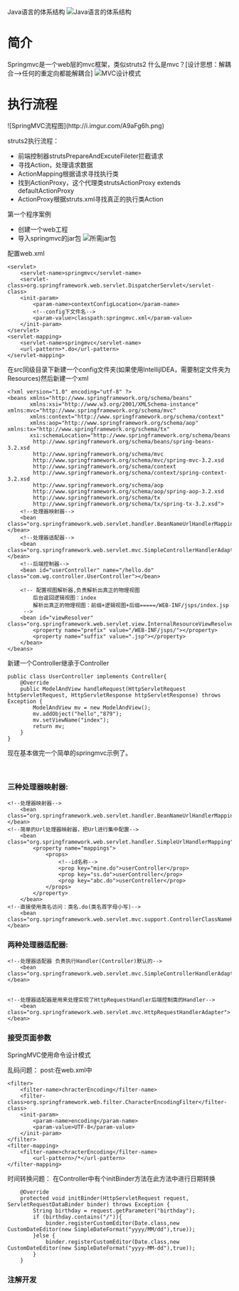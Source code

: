 Java语言的体系结构
![Java语言的体系结构](http://i.imgur.com/d7zx7ip.png)	

<h1>简介</h1>

Springmvc是一个web层的mvc框架，类似struts2
什么是mvc？[设计思想：解耦合-->任何的重定向都能解耦合]
![MVC设计模式](http://i.imgur.com/O2rJ7Fo.png)

<h1>执行流程</h1>
![SpringMVC流程图](http://i.imgur.com/A9aFg6h.png)

struts2执行流程：
- 前端控制器strutsPrepareAndExcuteFileter拦截请求
- 寻找Action，处理请求数据
- ActionMapping根据请求寻找执行类
- 找到ActionProxy，这个代理类strutsActionProxy extends defaultActionProxy
- ActionProxy根据struts.xml寻找真正的执行类Action


第一个程序案例
- 创建一个web工程
- 导入springmvc的jar包
	![所需jar包](http://i.imgur.com/nhIQWQA.png)

配置web.xml
```
<servlet>
	<servlet-name>springmvc</servlet-name>
	<servlet-class>org.springframework.web.servlet.DispatcherServlet</servlet-class>
    <init-param>
    	<param-name>contextConfigLocation</param-name>
		<!--config下文件名-->
        <param-value>classpath:springmvc.xml</param-value>
    </init-param>
</servlet>
<servlet-mapping>
	<servlet-name>springmvc</servlet-name>
    <url-pattern>*.do</url-pattern>
</servlet-mapping>
```
在src同级目录下新建一个config文件夹(如果使用IntellijIDEA，需要制定文件夹为Resources)然后新建一个xml
```
<?xml version="1.0" encoding="utf-8" ?>
<beans xmlns="http://www.springframework.org/schema/beans"
       xmlns:xsi="http://www.w3.org/2001/XMLSchema-instance" xmlns:mvc="http://www.springframework.org/schema/mvc"
       xmlns:context="http://www.springframework.org/schema/context"
       xmlns:aop="http://www.springframework.org/schema/aop" xmlns:tx="http://www.springframework.org/schema/tx"
       xsi:schemaLocation="http://www.springframework.org/schema/beans
		http://www.springframework.org/schema/beans/spring-beans-3.2.xsd
		http://www.springframework.org/schema/mvc
		http://www.springframework.org/schema/mvc/spring-mvc-3.2.xsd
		http://www.springframework.org/schema/context
		http://www.springframework.org/schema/context/spring-context-3.2.xsd
		http://www.springframework.org/schema/aop
		http://www.springframework.org/schema/aop/spring-aop-3.2.xsd
		http://www.springframework.org/schema/tx
		http://www.springframework.org/schema/tx/spring-tx-3.2.xsd">
    <!--处理器映射器-->
    <bean class="org.springframework.web.servlet.handler.BeanNameUrlHandlerMapping"></bean>
    <!--处理器适配器-->
    <bean class="org.springframework.web.servlet.mvc.SimpleControllerHandlerAdapter"></bean>
    <!--后端控制器-->
    <bean id="userController" name="/hello.do" class="com.wg.controller.UserController"></bean>

    <!-- 配置视图解析器,负责解析出真正的物理视图
		后台返回逻辑视图：index
		解析出真正的物理视图：前缀+逻辑视图+后缀=====/WEB-INF/jsps/index.jsp
	 -->
    <bean id="viewResolver" class="org.springframework.web.servlet.view.InternalResourceViewResolver">
        <property name="prefix" value="/WEB-INF/jsps/"></property>
        <property name="suffix" value=".jsp"></property>
    </bean>
</beans>
```
新建一个Controller继承于Controller
```
public class UserController implements Controller{
    @Override
    public ModelAndView handleRequest(HttpServletRequest httpServletRequest, HttpServletResponse httpServletResponse) throws Exception {
        ModelAndView mv = new ModelAndView();
        mv.addObject("hello","879");
        mv.setViewName("index");
        return mv;
    }
}
```
现在基本做完一个简单的springmvc示例了。

<br/>
<h3>三种处理器映射器:</h3>

```
<!--处理器映射器-->
    <bean class="org.springframework.web.servlet.handler.BeanNameUrlHandlerMapping"></bean>
<!--简单的Url处理器映射器，把Url进行集中配置-->
    <bean class="org.springframework.web.servlet.handler.SimpleUrlHandlerMapping">
        <property name="mappings">
            <props>
				<!--id名称-->
                <prop key="mine.do">userController</prop>
                <prop key="ss.do">userController</prop>
                <prop key="abc.do">userController</prop>
            </props>
        </property>
    </bean>
<!--直接使用类名访问：类名.do(类名首字母小写)-->
    <bean class="org.springframework.web.servlet.mvc.support.ControllerClassNameHandlerMapping"></bean>
```

<h3>两种处理器适配器:</h3>

```
<!--处理器适配器 负责执行Handler(Controller)默认的-->
    <bean class="org.springframework.web.servlet.mvc.SimpleControllerHandlerAdapter"></bean>


<!--处理器适配器是用来处理实现了HttpRequestHandler后端控制类的Handler-->
    <bean class="org.springframework.web.servlet.mvc.HttpRequestHandlerAdapter"></bean>
```

<h3>接受页面参数</h3>

SpringMVC使用命令设计模式

乱码问题：
post:在web.xml中
```
<filter>
    <filter-name>chracterEncoding</filter-name>
    <filter-class>org.springframework.web.filter.CharacterEncodingFilter</filter-class>
    <init-param>
        <param-name>encoding</param-name>
        <param-value>UTF-8</param-value>
    </init-param>
</filter>
<filter-mapping>
    <filter-name>chracterEncoding</filter-name>
        <url-pattern>/*</url-pattern>
</filter-mapping>
```

时间转换问题：
在Controller中有个initBinder方法在此方法中进行日期转换
```
    @Override
    protected void initBinder(HttpServletRequest request, ServletRequestDataBinder binder) throws Exception {
        String birthday = request.getParameter("birthday");
        if (birthday.contains("/")){
            binder.registerCustomEditor(Date.class,new CustomDateEditor(new SimpleDateFormat("yyyy/MM/dd"),true));
        }else {
            binder.registerCustomEditor(Date.class,new CustomDateEditor(new SimpleDateFormat("yyyy-MM-dd"),true));
        }
    }
```

<h3>注解开发</h3>

